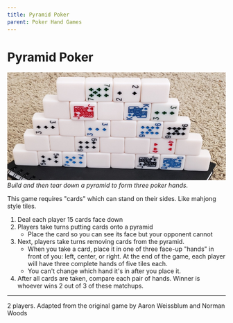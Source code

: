 ```yaml
---
title: Pyramid Poker
parent: Poker Hand Games
---
```


# Pyramid Poker
![](poker-pyramid.jpg)
*Build and then tear down a pyramid to form three poker hands.*

This game requires "cards" which can stand on their sides.
Like mahjong style tiles.

1. Deal each player 15 cards face down
2. Players take turns putting cards onto a pyramid
    - Place the card so you can see its face but your opponent cannot
3. Next, players take turns removing cards from the pyramid.
   - When you take a card, place it in one of three face-up "hands" in front of you: left, center, or right. At the end of the game, each player will have three complete hands of five tiles each.
   - You can't change which hand it's in after you place it.
4. After all cards are taken, compare each pair of hands. Winner is whoever wins 2 out of 3 of these matchups.


---

2 players.
Adapted from the original game by Aaron Weissblum and Norman Woods
